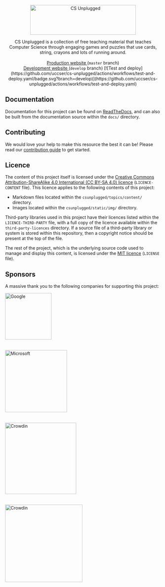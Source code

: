<p align="center">
  <a href="https://www.csunplugged.org/">
    <img src="https://cloud.githubusercontent.com/assets/8001048/25562071/9c90501a-2dcf-11e7-959a-bf15dfee8362.png" alt="CS Unplugged" width="342" height="96">
  </a>

  <p align="center">
    CS Unplugged is a collection of free teaching material that teaches Computer Science through engaging games and puzzles that use cards, string, crayons and lots of running around.
    <br>
    <br>
    <a href="https://www.csunplugged.org/">
      Production website
    </a>
    (<code>master</code> branch)
    <br>
    <a href="https://cs-unplugged-dev.appspot.com/">
      Development website
    </a>
    (<code>develop</code> branch)
    [![Test and deploy](https://github.com/uccser/cs-unplugged/actions/workflows/test-and-deploy.yaml/badge.svg?branch=develop)](https://github.com/uccser/cs-unplugged/actions/workflows/test-and-deploy.yaml)
  </p>
</p>

## Documentation

Documentation for this project can be found on
[ReadTheDocs](https://cs-unplugged.readthedocs.io/),
and can also
be built from the documentation source within the `docs/` directory.

## Contributing

We would love your help to make this resource the best it can be!
Please read our
[contribution guide](https://cs-unplugged.readthedocs.io/getting_started/contributing_guide.html)
to get started.

## Licence

The content of this project itself is licensed under the
[Creative Commons Attribution-ShareAlike 4.0 International (CC BY-SA 4.0) licence](https://creativecommons.org/licenses/by-sa/4.0/)
(`LICENCE-CONTENT` file).
This licence applies to the following contents of this project:

- Markdown files located within the `csunplugged/topics/content/` directory.
- Images located within the `csunplugged/static/img/` directory.

Third-party libraries used in this project have their licences
listed within the `LICENCE-THIRD-PARTY` file, with a full copy of the licence
available within the `third-party-licences` directory.
If a source file of a third-party library or system is stored within this
repository, then a copyright notice should be present at the top of the file.

The rest of the project, which is the underlying source code used to manage
and display this content, is licensed under the
[MIT licence](https://opensource.org/licenses/MIT) (`LICENSE` file).

## Sponsors

A massive thank you to the following companies for supporting this project:

<p>
  <a href="https://www.google.com/">
    <img src="csunplugged/static/img/google-logo-colour.png" alt="Google" width="150">
  </a>
  <br>
  <br>
  <br>
  <a href="https://www.microsoft.com/en-us/philanthropies/">
    <img src="csunplugged/static/img/microsoft-philanthropies-logo.png" alt="Microsoft" width="200">
  </a>
  <br>
  <br>
  <br>
  <a href="https://crowdin.com/">
    <img src="csunplugged/static/img/crowdin-logo.png" alt="Crowdin" width="230">
  </a>
  <br>
  <br>
  <br>
  <a href="https://www.browserstack.com/">
    <img src="csunplugged/static/img/browserstack-logo.png" alt="Crowdin" width="250">
  </a>
</p>
